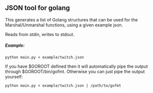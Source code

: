 ## JSON tool for golang

This generates a list of Golang structures that can be used for the Marshal/Unmarshal functions, using a given example json.

Reads from stdin, writes to stdout.

##### Example:
```
python main.py < example/twitch.json
```

If you have $GOROOT defined then it will automatically pipe the output through $GOROOT/bin/gofmt. Otherwise you can just pipe the output yourself:

```
python main.py < example/twitch.json | /path/to/gofmt
```
